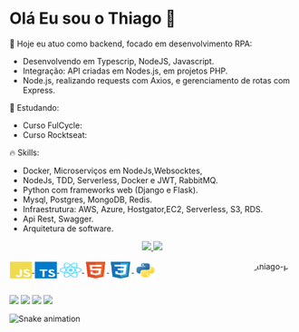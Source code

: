 # Olá Eu sou o Thiago 👋

🔭 Hoje eu atuo como backend, focado em desenvolvimento RPA:
* Desenvolvendo em Typescrip, NodeJS, Javascript.
* Integração: API criadas em Nodes.js, em projetos PHP.
* Node.js, realizando requests com Axios, e gerenciamento de rotas com Express.

 🌱 Estudando: 
 
- Curso FulCycle: 
- Curso Rocktseat:

🔥 Skills: 

* Docker, Microserviços em NodeJs,Websocktes,
* NodeJs, TDD, Serverless, Docker e JWT, RabbitMQ.
* Python com frameworks web (Django e Flask).
* Mysql, Postgres, MongoDB, Redis. 
* Infraestrutura: AWS, Azure, Hostgator,EC2, Serverless, S3, RDS.
* Api Rest, Swagger.
* Arquitetura de software.  
 
<div align="center">
  <a href="https://github.com/thiagocarvalhorodrigues">
  <img height="180em" src="https://github-readme-stats.vercel.app/api?username=thiagocarvalhorodrigues&show_icons=true&theme=dark&include_all_commits=true&count_private=true"/>
  <img height="180em" src="https://github-readme-stats.vercel.app/api/top-langs/?username=thiagocarvalhorodrigues&layout=compact&langs_count=7&theme=dark"/>
</div>
  
  </div>
<div style="display: inline_block"><br>
  <img align="center" alt="thiago-Js" height="30" width="40" src="https://raw.githubusercontent.com/devicons/devicon/master/icons/javascript/javascript-plain.svg">
  <img align="center" alt="thiago-Ts" height="30" width="40" src="https://raw.githubusercontent.com/devicons/devicon/master/icons/typescript/typescript-plain.svg">
  <img align="center" alt="thiago-React" height="30" width="40" src="https://raw.githubusercontent.com/devicons/devicon/master/icons/react/react-original.svg">
  <img align="center" alt="thiago-HTML" height="30" width="40" src="https://raw.githubusercontent.com/devicons/devicon/master/icons/html5/html5-original.svg">
  <img align="center" alt="thiago-CSS" height="30" width="40" src="https://raw.githubusercontent.com/devicons/devicon/master/icons/css3/css3-original.svg">
  <img align="center" alt="thiago-Python" height="30" width="40" src="https://raw.githubusercontent.com/devicons/devicon/master/icons/python/python-original.svg">
  
  <img align="right" alt="thiago-pic" height="150" style="border-radius:50px;" src="https://i.picasion.com/pic92/ace44f2ce6f25af98cc7cfa15abafb8d.gif">
</div>

##


 
<div> 

  <a href="https://instagram.com/tcrthiagoo" target="_blank"><img src="https://img.shields.io/badge/-Instagram-%23E4405F?style=for-the-badge&logo=instagram&logoColor=white" target="_blank"></a>
 <a href="https://discord.com/channels/968998927535861820/968998927535861823" target="_blank"><img src="https://img.shields.io/badge/Discord-7289DA?style=for-the-badge&logo=discord&logoColor=white" target="_blank"></a> 
  <a href = "mailto:tcr.thiago@gmail.com"><img src="https://img.shields.io/badge/-Gmail-%23333?style=for-the-badge&logo=gmail&logoColor=white" target="_blank"></a>
  <a href="https://www.linkedin.com/in/thiago-rodrigues-a431891a1" target="_blank"><img src="https://img.shields.io/badge/-LinkedIn-%230077B5?style=for-the-badge&logo=linkedin&logoColor=white" target="_blank"></a> 
 
 ![Snake animation](https://github.com/thiagocarvalhorodrigues/thiagocarvalhorodrigues/blob/output/github-contribution-grid-snake.svg)
 
<!-- ![Snake animation](https://github.com/rafaballerini/rafaballerini/blob/output/github-contribution-grid-snake.svg)  -->
